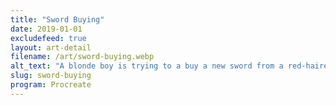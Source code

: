 ```yaml
---
title: "Sword Buying"
date: 2019-01-01
excludefeed: true
layout: art-detail
filename: /art/sword-buying.webp
alt_text: "A blonde boy is trying to a buy a new sword from a red-haired merchant. \"This sword looks amazing!\" he says, and she replies \"It's going to cost you...\""
slug: sword-buying
program: Procreate
---
```


